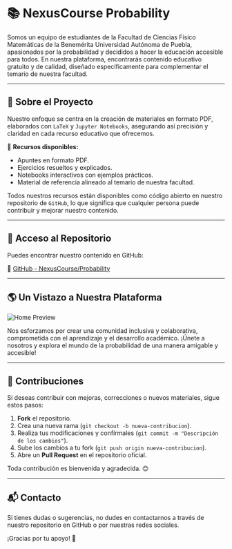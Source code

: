 # 📚 NexusCourse Probability

Somos un equipo de estudiantes de la Facultad de Ciencias Físico Matemáticas de la Benemérita Universidad Autónoma de Puebla, apasionados por la probabilidad y decididos a hacer la educación accesible para todos. En nuestra plataforma, encontrarás contenido educativo gratuito y de calidad, diseñado específicamente para complementar el temario de nuestra facultad.

---

## 🚀 Sobre el Proyecto

Nuestro enfoque se centra en la creación de materiales en formato PDF, elaborados con `LaTeX` y `Jupyter Notebooks`, asegurando así precisión y claridad en cada recurso educativo que ofrecemos. 

📂 **Recursos disponibles:**
- Apuntes en formato PDF.
- Ejercicios resueltos y explicados.
- Notebooks interactivos con ejemplos prácticos.
- Material de referencia alineado al temario de nuestra facultad.

Todos nuestros recursos están disponibles como código abierto en nuestro repositorio de `GitHub`, lo que significa que cualquier persona puede contribuir y mejorar nuestro contenido.

---

## 🔗 Acceso al Repositorio

Puedes encontrar nuestro contenido en GitHub:

🔗 [GitHub - NexusCourse/Probability](https://github.com/NexusCourse/Probability)

---

## 🌎 Un Vistazo a Nuestra Plataforma

![Home Preview](https://prod-files-secure.s3.us-west-2.amazonaws.com/a095f69c-3ae4-405b-97fb-4e9b4df49627/cd4fc8bd-75b6-4a40-9974-d6cc82ce4b67/Untitled.png)

Nos esforzamos por crear una comunidad inclusiva y colaborativa, comprometida con el aprendizaje y el desarrollo académico. ¡Únete a nosotros y explora el mundo de la probabilidad de una manera amigable y accesible!

---

## 🤝 Contribuciones

Si deseas contribuir con mejoras, correcciones o nuevos materiales, sigue estos pasos:

1. **Fork** el repositorio.
2. Crea una nueva rama (`git checkout -b nueva-contribucion`).
3. Realiza tus modificaciones y confírmales (`git commit -m "Descripción de los cambios"`).
4. Sube los cambios a tu fork (`git push origin nueva-contribucion`).
5. Abre un **Pull Request** en el repositorio oficial.

Toda contribución es bienvenida y agradecida. 😊

---

## 📬 Contacto

Si tienes dudas o sugerencias, no dudes en contactarnos a través de nuestro repositorio en GitHub o por nuestras redes sociales.

¡Gracias por tu apoyo! 🚀
